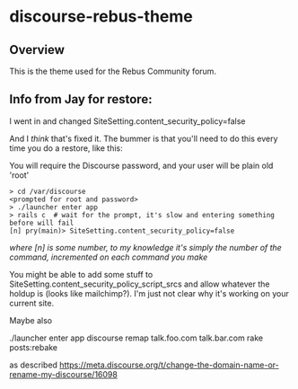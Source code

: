 # discourse-rebus-theme

## Overview
This is the theme used for the Rebus Community forum.

## Info from Jay for restore:

I went in and changed SiteSetting.content_security_policy=false

And I *think* that's fixed it. The bummer is that you'll need to do this every time you do a restore, like this:

You will require the Discourse password, and your user will be plain old 'root'
```terminal
> cd /var/discourse
<prompted for root and password>
> ./launcher enter app
> rails c  # wait for the prompt, it's slow and entering something before will fail
[n] pry(main)> SiteSetting.content_security_policy=false
```

*where [n] is some number, to my knowledge it's simply the number of the command, incremented on each command you make*

You might be able to add some stuff to SiteSetting.content_security_policy_script_srcs and allow whatever the holdup is (looks like mailchimp?). I'm just not clear why it's working on your current site.

Maybe also 

./launcher enter app
discourse remap talk.foo.com talk.bar.com
rake posts:rebake

as described https://meta.discourse.org/t/change-the-domain-name-or-rename-my-discourse/16098
